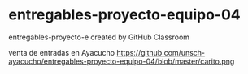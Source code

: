 # entregables-proyecto-equipo-04
entregables-proyecto-e created by GitHub Classroom

venta de entradas en Ayacucho
https://github.com/unsch-ayacucho/entregables-proyecto-equipo-04/blob/master/carito.png
